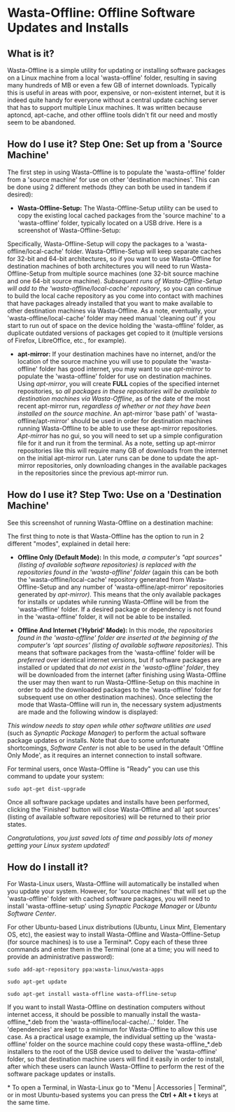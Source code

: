 # Wasta-Offline: Offline Software Updates and Installs

## What is it?
 Wasta-Offline is a simple utility for updating or installing software packages on a Linux machine from a local 'wasta-offline' folder, resulting in saving many hundreds of MB or even a few GB of internet downloads. Typically this is useful in areas with poor, expensive, or non-existent internet, but it is indeed quite handy for everyone without a central update caching server that has to support multiple Linux machines. It was written because aptoncd, apt-cache, and other offline tools didn't fit our need and mostly seem to be abandoned.

## How do I use it? Step One: Set up from a 'Source Machine'
 The first step in using Wasta-Offline is to populate the 'wasta-offline' folder from a 'source machine' for use on other 'destination machines'.  This can be done using 2 different methods (they can both be used in tandem if desired):

- **Wasta-Offline-Setup:** The Wasta-Offline-Setup utility can be used to copy the existing local cached packages from the 'source machine' to a 'wasta-offline' folder, typically located on a USB drive. Here is a screenshot of Wasta-Offline-Setup:



Specifically, Wasta-Offline-Setup will copy the packages to a 'wasta-offline/local-cache' folder. Wasta-Offline-Setup will keep separate caches for 32-bit and 64-bit architectures, so if you want to use Wasta-Offline for destination machines of both architectures you will need to run Wasta-Offline-Setup from multiple source machines (one 32-bit source machine and one 64-bit source machine).  *Subsequent runs of Wasta-Offline-Setup will add to the 'wasta-offline/local-cache' repository*, so you can continue to build the local cache repository as you come into contact with machines that have packages already installed that you want to make available to other destination machines via Wasta-Offline. As a note, eventually, your 'wasta-offline/local-cache' folder may need manual 'cleaning out' if you start to run out of space on the device holding the 'wasta-offline' folder, as duplicate outdated versions of packages get copied to it (multiple versions of Firefox, LibreOffice, etc., for example).

- **apt-mirror:** If your destination machines have no internet, and/or the location of the source machine you will use to populate the 'wasta-offline' folder has good internet, you may want to use *apt-mirror* to populate the 'wasta-offline' folder for use on destination machines. Using *apt-mirror*, you will create **FULL** copies of the specified internet repositories, so *all packages in these repositories will be available to destination machines via* *Wasta-Offline*, as of the date of the most recent apt-mirror run, *regardless of whether or not they have been installed on the source machine*. An apt-mirror 'base path' of 'wasta-offline/apt-mirror' should be used in order for destination machines running Wasta-Offline to be able to use these apt-mirror repositories. *Apt-mirror* has no gui, so you will need to set up a simple configuration file for it and run it from the terminal. As a note, setting up apt-mirror repositories like this will require many GB of downloads from the internet on the initial apt-mirror run.  Later runs can be done to update the apt-mirror repositories, only downloading changes in the available packages in the repositories since the previous apt-mirror run.

## How do I use it? Step Two: Use on a 'Destination Machine'

See this screenshot of running Wasta-Offline on a destination machine:

The first thing to note is that Wasta-Offline has the option to run in 2 different "modes", explained in detail here:

- **Offline Only (Default Mode):** In this mode, *a computer's "apt sources" (listing of available software repositories) is replaced with the repositories found in the 'wasta-offline' folder* (again this can be both the 'wasta-offline/local-cache' repository generated from Wasta-Offline-Setup and any number of 'wasta-offline/apt-mirror' repositories generated by *apt-mirror)*.  This means that the only available packages for installs or updates while running Wasta-Offline will be from the 'wasta-offline' folder. If a desired package or dependency is not found in the 'wasta-offline' folder, it will not be able to be installed.

- **Offline And Internet ('Hybrid' Mode):** In this mode, *the repositories found in the 'wasta-offline' folder are inserted at the beginning of the computer's 'apt sources' (listing of available software repositories).* This means that software packages from the 'wasta-offline' folder will be *preferred* over identical internet versions, but if software packages are installed or updated that *do not exist in the 'wasta-offline' folder*, they will be downloaded from the internet (after finishing using Wasta-Offline the user may then want to run Wasta-Offline-Setup on this machine in order to add the downloaded packages to the 'wasta-offline' folder for subsequent use on other destination machines).
 Once selecting the mode that Wasta-Offline will run in, the necessary system adjustments are made and the following window is displayed:

*This window needs to stay open while other software utilities are used* (such as *Synaptic Package Manager*) to perform the actual software package updates or installs. Note that due to some unfortunate shortcomings, *Software Center* is not able to be used in the default 'Offline Only Mode', as it requires an internet connection to install software.

For terminal users, once Wasta-Offline is "Ready" you can use this command to update your system:

```
sudo apt-get dist-upgrade
```

 Once all software package updates and installs have been performed, clicking the 'Finished' button will close Wasta-Offline and all 'apt sources' (listing of available software repositories) will be returned to their prior states.

*Congratulations, you just saved lots of time and possibly lots of money getting your Linux system updated!*

## How do I install it?

For Wasta-Linux users, Wasta-Offline will automatically be installed when you update your system. However, for 'source machines' that will set up the 'wasta-offline' folder with cached software packages, you will need to install 'wasta-offline-setup' using *Synaptic Package Manager* or *Ubuntu Software Center*.

For other Ubuntu-based Linux distributions (Ubuntu, Linux Mint, Elementary OS, etc), the easiest way to install Wasta-Offline and Wasta-Offline-Setup (for source machines) is to use a Terminal\*. Copy each of these three commands and enter them in the Terminal (one at a time; you will need to provide an administrative password):

```
sudo add-apt-repository ppa:wasta-linux/wasta-apps

sudo apt-get update

sudo apt-get install wasta-offline wasta-offline-setup
```

If you want to install Wasta-Offline on destination computers without internet access, it should be possible to manually install the wasta-offline\_\*.deb from the 'wasta-offline/local-cache/...' folder.  The 'dependencies' are kept to a minimum for Wasta-Offline to allow this use case.
 As a practical usage example, the individual setting up the
'wasta-offline' folder on the source machine could copy these wasta-offline\_\*.deb installers to the root of the USB device used to deliver the 'wasta-offline' folder, so that destination machine users will find it easily in order to install, after which these users can launch Wasta-Offline to perform the rest of the software package updates or installs.

\* To open a Terminal, in Wasta-Linux go to "Menu | Accessories | Terminal", or in most Ubuntu-based systems you can press the **Ctrl + Alt + t** keys at the same time.


